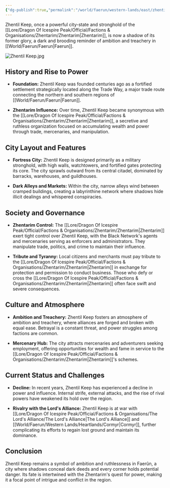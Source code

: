 ```yaml
---
{"dg-publish":true,"permalink":"/world/faerun/western-lands/east/zhentil-keep/"}
---
```


Zhentil Keep, once a powerful city-state and stronghold of the [[Lore/Dragon Of Icespire Peak/Official/Factions & Organisations/Zhentarim/Zhentarim\|Zhentarim]], is now a shadow of its former glory, a dark and brooding reminder of ambition and treachery in [[World/Faerun/Faerun\|Faerun]].

![Zhentil Keep.jpg](/img/user/Images/Locations/East/Zhentil%20Keep.jpg)
## History and Rise to Power

- **Foundation:** Zhentil Keep was founded centuries ago as a fortified settlement strategically located along the Trade Way, a major trade route connecting the northern and southern regions of [[World/Faerun/Faerun\|Faerun]].
  
- **Zhentarim Influence:** Over time, Zhentil Keep became synonymous with the [[Lore/Dragon Of Icespire Peak/Official/Factions & Organisations/Zhentarim/Zhentarim\|Zhentarim]], a secretive and ruthless organization focused on accumulating wealth and power through trade, mercenaries, and manipulation.

## City Layout and Features

- **Fortress City:** Zhentil Keep is designed primarily as a military stronghold, with high walls, watchtowers, and fortified gates protecting its core. The city sprawls outward from its central citadel, dominated by barracks, warehouses, and guildhouses.
  
- **Dark Alleys and Markets:** Within the city, narrow alleys wind between cramped buildings, creating a labyrinthine network where shadows hide illicit dealings and whispered conspiracies.

## Society and Governance

- **Zhentarim Control:** The [[Lore/Dragon Of Icespire Peak/Official/Factions & Organisations/Zhentarim/Zhentarim\|Zhentarim]] exert tight control over Zhentil Keep, with the Black Network's agents and mercenaries serving as enforcers and administrators. They manipulate trade, politics, and crime to maintain their influence.
  
- **Tribute and Tyranny:** Local citizens and merchants must pay tribute to the [[Lore/Dragon Of Icespire Peak/Official/Factions & Organisations/Zhentarim/Zhentarim\|Zhentarim]] in exchange for protection and permission to conduct business. Those who defy or cross the [[Lore/Dragon Of Icespire Peak/Official/Factions & Organisations/Zhentarim/Zhentarim\|Zhentarim]] often face swift and severe consequences.

## Culture and Atmosphere

- **Ambition and Treachery:** Zhentil Keep fosters an atmosphere of ambition and treachery, where alliances are forged and broken with equal ease. Betrayal is a constant threat, and power struggles among factions are common.
  
- **Mercenary Hub:** The city attracts mercenaries and adventurers seeking employment, offering opportunities for wealth and fame in service to the [[Lore/Dragon Of Icespire Peak/Official/Factions & Organisations/Zhentarim/Zhentarim\|Zhentarim]]'s schemes.

## Current Status and Challenges

- **Decline:** In recent years, Zhentil Keep has experienced a decline in power and influence. Internal strife, external attacks, and the rise of rival powers have weakened its hold over the region.
  
- **Rivalry with the Lord's Alliance:** Zhentil Keep is at war with [[Lore/Dragon Of Icespire Peak/Official/Factions & Organisations/The Lord's Alliance/The Lord's Alliance\|The Lord's Alliance]] and [[World/Faerun/Western Lands/Heartlands/Cormyr\|Cormyr]], further complicating its efforts to regain lost ground and maintain its dominance.

## Conclusion

Zhentil Keep remains a symbol of ambition and ruthlessness in Faerûn, a city where shadows conceal dark deeds and every corner holds potential danger. Its fate is intertwined with the Zhentarim's quest for power, making it a focal point of intrigue and conflict in the region.